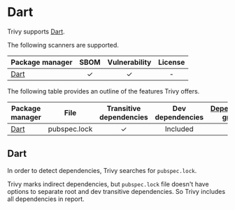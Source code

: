 # Dart

Trivy supports [Dart][dart].

The following scanners are supported.

| Package manager         | SBOM  | Vulnerability | License |
|-------------------------| :---: | :-----------: |:-------:|
| [Dart][dart-repository] |   ✓   |       ✓       |    -    |

The following table provides an outline of the features Trivy offers.


| Package manager         | File         | Transitive dependencies | Dev dependencies | [Dependency graph][dependench-graph] | Position |
|-------------------------|--------------|:-----------------------:|:----------------:|:------------------------------------:|:--------:|
| [Dart][dart-repository] | pubspec.lock |            ✓            |     Included     |                  -                   |    -     |

## Dart
In order to detect dependencies, Trivy searches for `pubspec.lock`.

Trivy marks indirect dependencies, but `pubspec.lock` file doesn't have options to separate root and dev transitive dependencies.
So Trivy includes all dependencies in report.

[dart]: https://dart.dev/
[dart-repository]: https://pub.dev/
[dependench-graph]: ../../configuration/reporting.md#show-origins-of-vulnerable-dependencies
